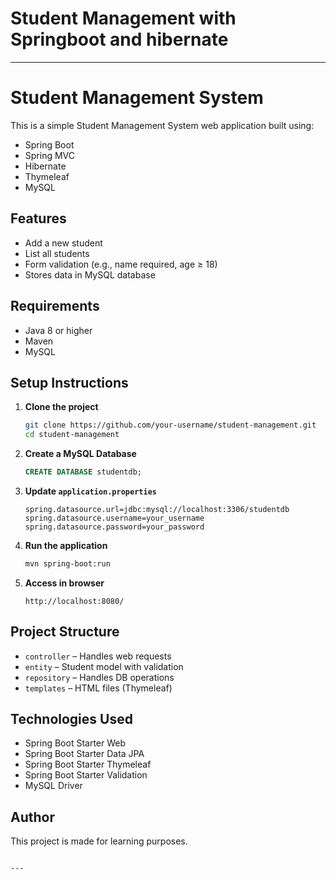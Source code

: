 # Student Management with Springboot and hibernate

---

# Student Management System

This is a simple Student Management System web application built using:

- Spring Boot
- Spring MVC
- Hibernate
- Thymeleaf
- MySQL

## Features

- Add a new student
- List all students
- Form validation (e.g., name required, age ≥ 18)
- Stores data in MySQL database

## Requirements

- Java 8 or higher
- Maven
- MySQL

## Setup Instructions

1. **Clone the project**
   ```bash
   git clone https://github.com/your-username/student-management.git
   cd student-management
   ```

2. **Create a MySQL Database**
   ```sql
   CREATE DATABASE studentdb;
   ```

3. **Update `application.properties`**
   ```properties
   spring.datasource.url=jdbc:mysql://localhost:3306/studentdb
   spring.datasource.username=your_username
   spring.datasource.password=your_password
   ```

4. **Run the application**
   ```bash
   mvn spring-boot:run
   ```

5. **Access in browser**
   ```
   http://localhost:8080/
   ```

## Project Structure

- `controller` – Handles web requests
- `entity` – Student model with validation
- `repository` – Handles DB operations
- `templates` – HTML files (Thymeleaf)

## Technologies Used

- Spring Boot Starter Web
- Spring Boot Starter Data JPA
- Spring Boot Starter Thymeleaf
- Spring Boot Starter Validation
- MySQL Driver

## Author

This project is made for learning purposes.
```

---
